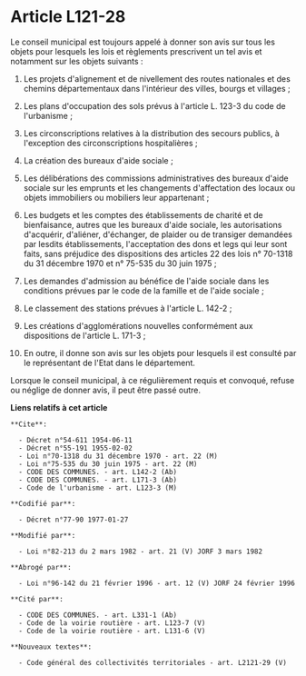 # Article L121-28

Le conseil municipal est toujours appelé à donner son avis sur tous les objets pour lesquels les lois et règlements
prescrivent un tel avis et notamment sur les objets suivants :

1. Les projets d'alignement et de nivellement des routes nationales et des chemins départementaux dans l'intérieur des
villes, bourgs et villages ;

2. Les plans d'occupation des sols prévus à l'article L. 123-3 du code de l'urbanisme ;

3. Les circonscriptions relatives à la distribution des secours publics, à l'exception des circonscriptions hospitalières ;

4. La création des bureaux d'aide sociale ;

5. Les délibérations des commissions administratives des bureaux d'aide sociale sur les emprunts et les changements
d'affectation des locaux ou objets immobiliers ou mobiliers leur appartenant ;

6. Les budgets et les comptes des établissements de charité et de bienfaisance, autres que les bureaux d'aide sociale, les
autorisations d'acquérir, d'aliéner, d'échanger, de plaider ou de transiger demandées par lesdits établissements,
l'acceptation des dons et legs qui leur sont faits, sans préjudice des dispositions des articles 22 des lois n° 70-1318 du 31
décembre 1970 et n° 75-535 du 30 juin 1975 ;

7. Les demandes d'admission au bénéfice de l'aide sociale dans les conditions prévues par le code de la famille et de l'aide
sociale ;

8. Le classement des stations prévues à l'article L. 142-2 ;

9. Les créations d'agglomérations nouvelles conformément aux dispositions de l'article L. 171-3 ;

10. En outre, il donne son avis sur les objets pour lesquels il est consulté par le représentant de l'Etat dans le
département.

Lorsque le conseil municipal, à ce régulièrement requis et convoqué, refuse ou néglige de donner avis, il peut être passé
outre.

**Liens relatifs à cet article**

	**Cite**:

	  - Décret n°54-611 1954-06-11
	  - Décret n°55-191 1955-02-02
	  - Loi n°70-1318 du 31 décembre 1970 - art. 22 (M)
	  - Loi n°75-535 du 30 juin 1975 - art. 22 (M)
	  - CODE DES COMMUNES. - art. L142-2 (Ab)
	  - CODE DES COMMUNES. - art. L171-3 (Ab)
	  - Code de l'urbanisme - art. L123-3 (M)

	**Codifié par**:

	  - Décret n°77-90 1977-01-27

	**Modifié par**:

	  - Loi n°82-213 du 2 mars 1982 - art. 21 (V) JORF 3 mars 1982

	**Abrogé par**:

	  - Loi n°96-142 du 21 février 1996 - art. 12 (V) JORF 24 février 1996

	**Cité par**:

	  - CODE DES COMMUNES. - art. L331-1 (Ab)
	  - Code de la voirie routière - art. L123-7 (V)
	  - Code de la voirie routière - art. L131-6 (V)

	**Nouveaux textes**:

	  - Code général des collectivités territoriales - art. L2121-29 (V)
